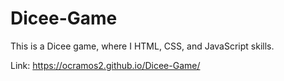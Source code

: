 # Dicee-Game

This is a Dicee game, where I HTML, CSS, and JavaScript skills.

Link: https://ocramos2.github.io/Dicee-Game/
